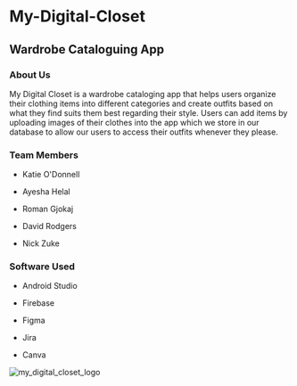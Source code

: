 # My-Digital-Closet

## Wardrobe Cataloguing App

### About Us

My Digital Closet is a wardrobe cataloging app that helps users organize their clothing items into different categories and create outfits based on what they find suits them best regarding their style. Users can add items by uploading images of their clothes into the app which we store in our database to allow our users to access their outfits whenever they please.

### Team Members
- Katie O'Donnell
* Ayesha Helal
+ Roman Gjokaj
- David Rodgers
* Nick Zuke

### Software Used
- Android Studio
* Firebase
+ Figma
- Jira
* Canva

![my_digital_closet_logo](https://user-images.githubusercontent.com/122497955/231882730-4b894477-0ff7-416d-8444-da4cc4eb7e7f.PNG)
